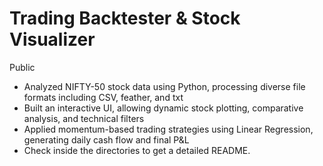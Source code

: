 # Trading Backtester & Stock Visualizer
Public

- Analyzed NIFTY-50 stock data using Python, processing diverse file formats including CSV, feather, and txt
- Built an interactive UI, allowing dynamic stock plotting, comparative analysis, and technical filters
- Applied momentum-based trading strategies using Linear Regression, generating daily cash flow and final P&L
- Check inside the directories to get a detailed README.
